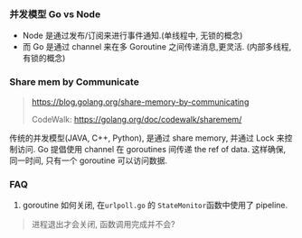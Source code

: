 ### 并发模型 Go vs Node

* Node 是通过发布/订阅来进行事件通知.(单线程中, 无锁的概念)
* 而 Go 是通过 channel 来在多 Goroutine 之间传递消息,更灵活. (内部多线程, 有锁的概念)

### Share mem by Communicate

> https://blog.golang.org/share-memory-by-communicating
>
> CodeWalk: https://golang.org/doc/codewalk/sharemem/

传统的并发模型(JAVA, C++, Python), 是通过 share memory, 并通过 Lock 来控制访问.
Go 提倡使用 channel 在 goroutines 间传递 the ref of data.
这样确保, 同一时间, 只有一个 goroutine 可以访问数据.

### FAQ

1. goroutine 如何关闭, 在`urlpoll.go` 的 `StateMonitor`函数中使用了 pipeline.
> 进程退出才会关闭, 函数调用完成并不会? 